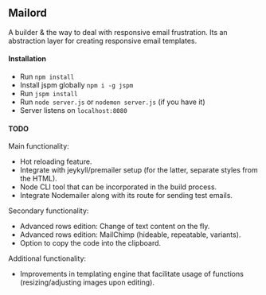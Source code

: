 ## Mailord

A builder &  the way to deal with responsive email frustration. Its an abstraction layer for creating responsive email templates.

#### Installation
- Run `npm install`
- Install jspm globally `npm i -g jspm`
- Run `jspm install`
- Run `node server.js` or `nodemon server.js` (if you have it)
- Server listens on `localhost:8080`

#### TODO
Main functionality:
- Hot reloading feature.
- Integrate with jeykyll/premailer setup (for the latter, separate styles from the HTML).
- Node CLI tool that can be incorporated in the build process.
- Integrate Nodemailer along with its route for sending test emails.

Secondary functionality:

- Advanced rows edition: Change of text content on the fly.
- Advanced rows edition: MailChimp (hideable, repeatable, variants).
- Option to copy the code into the clipboard.

Additional functionality: 

- Improvements in templating engine that facilitate usage of functions (resizing/adjusting images upon editing).

